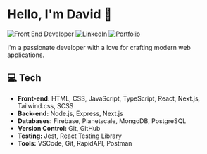 # Hello, I'm David 👋

![Front End Developer](https://img.shields.io/badge/Full%20Stack%20Developer-%20%F0%9F%9B%A0%20-brightgreen)
[![LinkedIn](https://img.shields.io/badge/LinkedIn-Connect-blue)](https://www.linkedin.com/in/werthdavid/)
[![Portfolio](https://img.shields.io/badge/Portfolio-View%20My%20Work-ff69b4)](https://davidwerth.com/)

I'm a passionate developer with a love for crafting modern web applications.

## 💻 Tech

- **Front-end:** HTML, CSS, JavaScript, TypeScript, React, Next.js, Tailwind.css, SCSS
- **Back-end:** Node.js, Express, Next.js
- **Databases:** Firebase, Planetscale, MongoDB, PostgreSQL
- **Version Control:** Git, GitHub
- **Testing:** Jest, React Testing Library
- **Tools:** VSCode, Git, RapidAPI, Postman
